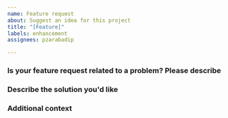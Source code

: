 ```yaml
---
name: Feature request
about: Suggest an idea for this project
title: "[Feature]"
labels: enhancement
assignees: pzarabadip

---
```


### Is your feature request related to a problem? Please describe
<!-- A clear and concise description of what the problem is. Ex. I'm always frustrated when [...] -->

### Describe the solution you'd like
<!-- A clear and concise description of what you want to happen. -->

### Additional context
<!-- Add any other context or screenshots about the feature request here. -->

